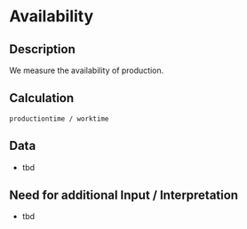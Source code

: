 # Availability

## Description
We measure the availability of production.

## Calculation
`productiontime / worktime`

## Data
* tbd

## Need for additional Input / Interpretation
* tbd
